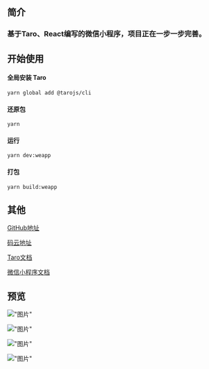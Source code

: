 ## 简介
### 基于Taro、React编写的微信小程序，项目正在一步一步完善。

## 开始使用
#### 全局安装 Taro
`yarn global add @tarojs/cli`
#### 还原包
`yarn`
#### 运行
`yarn dev:weapp`
#### 打包
`yarn build:weapp`

## 其他
[GitHub地址](https://github.com/zerox-v/ionic-shop)

[码云地址](https://gitee.com/zhangxuanzhi/ionic-shop)

[Taro文档](https://taro-docs.jd.com/taro/docs/README/index.html)

[微信小程序文档](https://developers.weixin.qq.com/miniprogram/dev/framework/)

## 预览
!["图片"](http://qiniu.ionic.fun/Screenshot_20210524-104225_WeChat.jpg)

!["图片"](http://qiniu.ionic.fun/Screenshot_20210524-104240_WeChat.jpg)

!["图片"](http://qiniu.ionic.fun/Screenshot_20210524-104253_WeChat.jpg)

!["图片"](http://qiniu.ionic.fun/Screenshot_20210524-104304_WeChat.jpg)